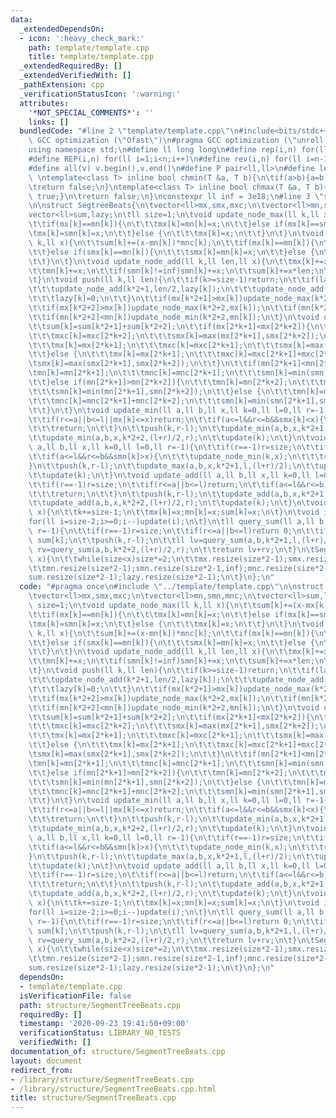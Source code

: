 ```yaml
---
data:
  _extendedDependsOn:
  - icon: ':heavy_check_mark:'
    path: template/template.cpp
    title: template/template.cpp
  _extendedRequiredBy: []
  _extendedVerifiedWith: []
  _pathExtension: cpp
  _verificationStatusIcon: ':warning:'
  attributes:
    '*NOT_SPECIAL_COMMENTS*': ''
    links: []
  bundledCode: "#line 2 \"template/template.cpp\"\n#include<bits/stdc++.h>\n#pragma\
    \ GCC optimization (\"Ofast\")\n#pragma GCC optimization (\"unroll-loops\")\n\
    using namespace std;\n#define ll long long\n#define rep(i,n) for(ll i=0;i<n;i++)\n\
    #define REP(i,n) for(ll i=1;i<n;i++)\n#define rev(i,n) for(ll i=n-1;i>=0;i--)\n\
    #define all(v) v.begin(),v.end()\n#define P pair<ll,ll>\n#define len(s) (ll)s.size()\n\
    \ \ntemplate<class T> inline bool chmin(T &a, T b){\n\tif(a>b){a=b;return true;}\n\
    \treturn false;\n}\ntemplate<class T> inline bool chmax(T &a, T b){\n\tif(a<b){a=b;return\
    \ true;}\n\treturn false;\n}\nconstexpr ll inf = 3e18;\n#line 3 \"structure/SegmentTreeBeats.cpp\"\
    \n\nstruct SegtreeBeats{\n\tvector<ll>mx,smx,mxc;\n\tvector<ll>mn,smn,mnc;\n\t\
    vector<ll>sum,lazy;\n\tll size=1;\n\tvoid update_node_max(ll k,ll x){\n\t\tsum[k]+=(x-mx[k])*mxc[k];\n\
    \t\tif(mx[k]==mn[k]){\n\t\t\tmx[k]=mn[k]=x;\n\t\t}else if(mx[k]==smn[k]){\n\t\t\
    \tmx[k]=smn[k]=x;\n\t\t}else {\n\t\t\tmx[k]=x;\n\t\t}\n\t}\n\tvoid update_node_min(ll\
    \ k,ll x){\n\t\tsum[k]+=(x-mn[k])*mnc[k];\n\t\tif(mx[k]==mn[k]){\n\t\t\tmx[k]=mn[k]=x;\n\
    \t\t}else if(smx[k]==mn[k]){\n\t\t\tsmx[k]=mn[k]=x;\n\t\t}else {\n\t\t\tmn[k]=x;\n\
    \t\t}\n\t}\n\tvoid update_node_add(ll k,ll len,ll x){\n\t\tmx[k]+=x;\n\t\tif(smx[k]!=-inf)smx[k]+=x;\n\
    \t\tmn[k]+=x;\n\t\tif(smn[k]!=inf)smn[k]+=x;\n\t\tsum[k]+=x*len;\n\t\tlazy[k]+=x;\n\
    \t}\n\tvoid push(ll k,ll len){\n\t\tif(k>=size-1)return;\n\t\tif(lazy[k]!=0){\n\
    \t\t\tupdate_node_add(k*2+1,len/2,lazy[k]);\n\t\t\tupdate_node_add(k*2+2,len/2,lazy[k]);\n\
    \t\t\tlazy[k]=0;\n\t\t}\n\t\tif(mx[k*2+1]>mx[k])update_node_max(k*2+1,mx[k]);\n\
    \t\tif(mx[k*2+2]>mx[k])update_node_max(k*2+2,mx[k]);\n\t\tif(mn[k*2+1]<mn[k])update_node_min(k*2+1,mn[k]);\n\
    \t\tif(mn[k*2+2]<mn[k])update_node_min(k*2+2,mn[k]);\n\t}\n\tvoid update(ll k){\n\
    \t\tsum[k]=sum[k*2+1]+sum[k*2+2];\n\t\tif(mx[2*k+1]<mx[2*k+2]){\n\t\t\tmx[k]=mx[2*k+2];\n\
    \t\t\tmxc[k]=mxc[2*k+2];\n\t\t\tsmx[k]=max(mx[2*k+1],smx[2*k+2]);\n\t\t}else if(mx[2*k+1]>mx[2*k+2]){\n\
    \t\t\tmx[k]=mx[2*k+1];\n\t\t\tmxc[k]=mxc[2*k+1];\n\t\t\tsmx[k]=max(smx[2*k+1],mx[2*k+2]);\n\
    \t\t}else {\n\t\t\tmx[k]=mx[2*k+1];\n\t\t\tmxc[k]=mxc[2*k+1]+mxc[2*k+2];\n\t\t\
    \tsmx[k]=max(smx[2*k+1],smx[2*k+2]);\n\t\t}\n\t\tif(mn[2*k+1]<mn[2*k+2]){\n\t\t\
    \tmn[k]=mn[2*k+1];\n\t\t\tmnc[k]=mnc[2*k+1];\n\t\t\tsmn[k]=min(smn[2*k+1],mn[2*k+2]);\n\
    \t\t}else if(mn[2*k+1]>mn[2*k+2]){\n\t\t\tmn[k]=mn[2*k+2];\n\t\t\tmnc[k]=mnc[2*k+2];\n\
    \t\t\tsmn[k]=min(mn[2*k+1],smn[2*k+2]);\n\t\t}else {\n\t\t\tmn[k]=mn[2*k+1];\n\
    \t\t\tmnc[k]=mnc[2*k+1]+mnc[2*k+2];\n\t\t\tsmn[k]=min(smn[2*k+1],smn[2*k+2]);\n\
    \t\t}\n\t}\n\tvoid update_min(ll a,ll b,ll x,ll k=0,ll l=0,ll r=-1){\n\t\tif(r==-1)r=size;\n\
    \t\tif(r<=a||b<=l||mx[k]<=x)return;\n\t\tif(a<=l&&r<=b&&smx[k]<x){\n\t\t\tupdate_node_max(k,x);\n\
    \t\t\treturn;\n\t\t}\n\t\tpush(k,r-l);\n\t\tupdate_min(a,b,x,k*2+1,l,(l+r)/2);\n\
    \t\tupdate_min(a,b,x,k*2+2,(l+r)/2,r);\n\t\tupdate(k);\n\t}\n\tvoid update_max(ll\
    \ a,ll b,ll x,ll k=0,ll l=0,ll r=-1){\n\t\tif(r==-1)r=size;\n\t\tif(r<=a||b<=l||mn[k]>=x)return;\n\
    \t\tif(a<=l&&r<=b&&smn[k]>x){\n\t\t\tupdate_node_min(k,x);\n\t\t\treturn;\n\t\t\
    }\n\t\tpush(k,r-l);\n\t\tupdate_max(a,b,x,k*2+1,l,(l+r)/2);\n\t\tupdate_max(a,b,x,k*2+2,(l+r)/2,r);\n\
    \t\tupdate(k);\n\t}\n\tvoid update_add(ll a,ll b,ll x,ll k=0,ll l=0,ll r=-1){\n\
    \t\tif(r==-1)r=size;\n\t\tif(r<=a||b<=l)return;\n\t\tif(a<=l&&r<=b){\n\t\t\tupdate_node_add(k,r-l,x);\n\
    \t\t\treturn;\n\t\t}\n\t\tpush(k,r-l);\n\t\tupdate_add(a,b,x,k*2+1,l,(l+r)/2);\n\
    \t\tupdate_add(a,b,x,k*2+2,(l+r)/2,r);\n\t\tupdate(k);\n\t}\n\tvoid set(ll k,ll\
    \ x){\n\t\tk+=size-1;\n\t\tmx[k]=x;mn[k]=x;sum[k]=x;\n\t}\n\tvoid init(){\n\t\t\
    for(ll i=size-2;i>=0;i--)update(i);\n\t}\n\tll query_sum(ll a,ll b,ll k=0,ll l=0,ll\
    \ r=-1){\n\t\tif(r==-1)r=size;\n\t\tif(r<=a||b<=l)return 0;\n\t\tif(a<=l&&r<=b)return\
    \ sum[k];\n\t\tpush(k,r-l);\n\t\tll lv=query_sum(a,b,k*2+1,l,(l+r)/2);\n\t\tll\
    \ rv=query_sum(a,b,k*2+2,(l+r)/2,r);\n\t\treturn lv+rv;\n\t}\n\tSegtreeBeats(ll\
    \ x){\n\t\twhile(size<x)size*=2;\n\t\tmx.resize(size*2-1);smx.resize(size*2-1,-inf);mxc.resize(size*2-1,1);\n\
    \t\tmn.resize(size*2-1);smn.resize(size*2-1,inf);mnc.resize(size*2-1,1);\n\t\t\
    sum.resize(size*2-1);lazy.resize(size*2-1);\n\t}\n};\n"
  code: "#pragma once\n#include \"../template/template.cpp\"\n\nstruct SegtreeBeats{\n\
    \tvector<ll>mx,smx,mxc;\n\tvector<ll>mn,smn,mnc;\n\tvector<ll>sum,lazy;\n\tll\
    \ size=1;\n\tvoid update_node_max(ll k,ll x){\n\t\tsum[k]+=(x-mx[k])*mxc[k];\n\
    \t\tif(mx[k]==mn[k]){\n\t\t\tmx[k]=mn[k]=x;\n\t\t}else if(mx[k]==smn[k]){\n\t\t\
    \tmx[k]=smn[k]=x;\n\t\t}else {\n\t\t\tmx[k]=x;\n\t\t}\n\t}\n\tvoid update_node_min(ll\
    \ k,ll x){\n\t\tsum[k]+=(x-mn[k])*mnc[k];\n\t\tif(mx[k]==mn[k]){\n\t\t\tmx[k]=mn[k]=x;\n\
    \t\t}else if(smx[k]==mn[k]){\n\t\t\tsmx[k]=mn[k]=x;\n\t\t}else {\n\t\t\tmn[k]=x;\n\
    \t\t}\n\t}\n\tvoid update_node_add(ll k,ll len,ll x){\n\t\tmx[k]+=x;\n\t\tif(smx[k]!=-inf)smx[k]+=x;\n\
    \t\tmn[k]+=x;\n\t\tif(smn[k]!=inf)smn[k]+=x;\n\t\tsum[k]+=x*len;\n\t\tlazy[k]+=x;\n\
    \t}\n\tvoid push(ll k,ll len){\n\t\tif(k>=size-1)return;\n\t\tif(lazy[k]!=0){\n\
    \t\t\tupdate_node_add(k*2+1,len/2,lazy[k]);\n\t\t\tupdate_node_add(k*2+2,len/2,lazy[k]);\n\
    \t\t\tlazy[k]=0;\n\t\t}\n\t\tif(mx[k*2+1]>mx[k])update_node_max(k*2+1,mx[k]);\n\
    \t\tif(mx[k*2+2]>mx[k])update_node_max(k*2+2,mx[k]);\n\t\tif(mn[k*2+1]<mn[k])update_node_min(k*2+1,mn[k]);\n\
    \t\tif(mn[k*2+2]<mn[k])update_node_min(k*2+2,mn[k]);\n\t}\n\tvoid update(ll k){\n\
    \t\tsum[k]=sum[k*2+1]+sum[k*2+2];\n\t\tif(mx[2*k+1]<mx[2*k+2]){\n\t\t\tmx[k]=mx[2*k+2];\n\
    \t\t\tmxc[k]=mxc[2*k+2];\n\t\t\tsmx[k]=max(mx[2*k+1],smx[2*k+2]);\n\t\t}else if(mx[2*k+1]>mx[2*k+2]){\n\
    \t\t\tmx[k]=mx[2*k+1];\n\t\t\tmxc[k]=mxc[2*k+1];\n\t\t\tsmx[k]=max(smx[2*k+1],mx[2*k+2]);\n\
    \t\t}else {\n\t\t\tmx[k]=mx[2*k+1];\n\t\t\tmxc[k]=mxc[2*k+1]+mxc[2*k+2];\n\t\t\
    \tsmx[k]=max(smx[2*k+1],smx[2*k+2]);\n\t\t}\n\t\tif(mn[2*k+1]<mn[2*k+2]){\n\t\t\
    \tmn[k]=mn[2*k+1];\n\t\t\tmnc[k]=mnc[2*k+1];\n\t\t\tsmn[k]=min(smn[2*k+1],mn[2*k+2]);\n\
    \t\t}else if(mn[2*k+1]>mn[2*k+2]){\n\t\t\tmn[k]=mn[2*k+2];\n\t\t\tmnc[k]=mnc[2*k+2];\n\
    \t\t\tsmn[k]=min(mn[2*k+1],smn[2*k+2]);\n\t\t}else {\n\t\t\tmn[k]=mn[2*k+1];\n\
    \t\t\tmnc[k]=mnc[2*k+1]+mnc[2*k+2];\n\t\t\tsmn[k]=min(smn[2*k+1],smn[2*k+2]);\n\
    \t\t}\n\t}\n\tvoid update_min(ll a,ll b,ll x,ll k=0,ll l=0,ll r=-1){\n\t\tif(r==-1)r=size;\n\
    \t\tif(r<=a||b<=l||mx[k]<=x)return;\n\t\tif(a<=l&&r<=b&&smx[k]<x){\n\t\t\tupdate_node_max(k,x);\n\
    \t\t\treturn;\n\t\t}\n\t\tpush(k,r-l);\n\t\tupdate_min(a,b,x,k*2+1,l,(l+r)/2);\n\
    \t\tupdate_min(a,b,x,k*2+2,(l+r)/2,r);\n\t\tupdate(k);\n\t}\n\tvoid update_max(ll\
    \ a,ll b,ll x,ll k=0,ll l=0,ll r=-1){\n\t\tif(r==-1)r=size;\n\t\tif(r<=a||b<=l||mn[k]>=x)return;\n\
    \t\tif(a<=l&&r<=b&&smn[k]>x){\n\t\t\tupdate_node_min(k,x);\n\t\t\treturn;\n\t\t\
    }\n\t\tpush(k,r-l);\n\t\tupdate_max(a,b,x,k*2+1,l,(l+r)/2);\n\t\tupdate_max(a,b,x,k*2+2,(l+r)/2,r);\n\
    \t\tupdate(k);\n\t}\n\tvoid update_add(ll a,ll b,ll x,ll k=0,ll l=0,ll r=-1){\n\
    \t\tif(r==-1)r=size;\n\t\tif(r<=a||b<=l)return;\n\t\tif(a<=l&&r<=b){\n\t\t\tupdate_node_add(k,r-l,x);\n\
    \t\t\treturn;\n\t\t}\n\t\tpush(k,r-l);\n\t\tupdate_add(a,b,x,k*2+1,l,(l+r)/2);\n\
    \t\tupdate_add(a,b,x,k*2+2,(l+r)/2,r);\n\t\tupdate(k);\n\t}\n\tvoid set(ll k,ll\
    \ x){\n\t\tk+=size-1;\n\t\tmx[k]=x;mn[k]=x;sum[k]=x;\n\t}\n\tvoid init(){\n\t\t\
    for(ll i=size-2;i>=0;i--)update(i);\n\t}\n\tll query_sum(ll a,ll b,ll k=0,ll l=0,ll\
    \ r=-1){\n\t\tif(r==-1)r=size;\n\t\tif(r<=a||b<=l)return 0;\n\t\tif(a<=l&&r<=b)return\
    \ sum[k];\n\t\tpush(k,r-l);\n\t\tll lv=query_sum(a,b,k*2+1,l,(l+r)/2);\n\t\tll\
    \ rv=query_sum(a,b,k*2+2,(l+r)/2,r);\n\t\treturn lv+rv;\n\t}\n\tSegtreeBeats(ll\
    \ x){\n\t\twhile(size<x)size*=2;\n\t\tmx.resize(size*2-1);smx.resize(size*2-1,-inf);mxc.resize(size*2-1,1);\n\
    \t\tmn.resize(size*2-1);smn.resize(size*2-1,inf);mnc.resize(size*2-1,1);\n\t\t\
    sum.resize(size*2-1);lazy.resize(size*2-1);\n\t}\n};\n"
  dependsOn:
  - template/template.cpp
  isVerificationFile: false
  path: structure/SegmentTreeBeats.cpp
  requiredBy: []
  timestamp: '2020-09-23 19:41:50+09:00'
  verificationStatus: LIBRARY_NO_TESTS
  verifiedWith: []
documentation_of: structure/SegmentTreeBeats.cpp
layout: document
redirect_from:
- /library/structure/SegmentTreeBeats.cpp
- /library/structure/SegmentTreeBeats.cpp.html
title: structure/SegmentTreeBeats.cpp
---
```

